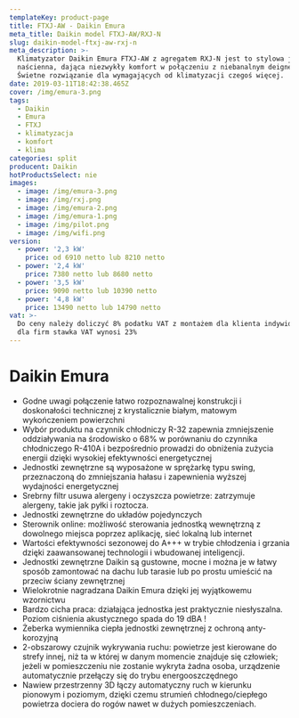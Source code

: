 ```yaml
---
templateKey: product-page
title: FTXJ-AW - Daikin Emura
meta_title: Daikin model FTXJ-AW/RXJ-N
slug: daikin-model-ftxj-aw-rxj-n
meta_description: >-
  Klimatyzator Daikin Emura FTXJ-AW z agregatem RXJ-N jest to stylowa jednostka
  naścienna, dająca niezwykły komfort w połączeniu z niebanalnym deignem.
  Świetne rozwiązanie dla wymagających od klimatyzacji czegoś więcej. 
date: 2019-03-11T18:42:38.465Z
cover: /img/emura-3.png
tags:
  - Daikin
  - Emura
  - FTXJ
  - klimatyzacja
  - komfort
  - klima
categories: split
producent: Daikin
hotProductsSelect: nie
images:
  - image: /img/emura-3.png
  - image: /img/rxj.png
  - image: /img/emura-2.png
  - image: /img/emura-1.png
  - image: /img/pilot.png
  - image: /img/wifi.png
version:
  - power: '2,3 kW'
    price: od 6910 netto lub 8210 netto
  - power: '2,4 kW'
    price: 7380 netto lub 8680 netto
  - power: '3,5 kW'
    price: 9090 netto lub 10390 netto
  - power: '4,8 kW'
    price: 13490 netto lub 14790 netto
vat: >-
  Do ceny należy doliczyć 8% podatku VAT z montażem dla klienta indywidualnego,
  dla firm stawka VAT wynosi 23%
---
```

# Daikin Emura

* Godne uwagi połączenie łatwo rozpoznawalnej konstrukcji i doskonałości technicznej z krystalicznie białym, matowym wykończeniem powierzchni
* Wybór produktu na czynnik chłodniczy R-32 zapewnia zmniejszenie oddziaływania na środowisko o 68% w porównaniu do czynnika chłodniczego R-410A i bezpośrednio prowadzi do obniżenia zużycia energii dzięki wysokiej efektywności energetycznej
* Jednostki zewnętrzne są wyposażone w sprężarkę typu swing, przeznaczoną do zmniejszania hałasu i zapewnienia wyższej wydajności energetycznej
* Srebrny filtr usuwa alergeny i oczyszcza powietrze: zatrzymuje alergeny, takie jak pyłki i roztocza.
* Jednostki zewnętrzne do układów pojedynczych
* Sterownik online: możliwość sterowania jednostką wewnętrzną z dowolnego miejsca poprzez aplikację, sieć lokalną lub internet
* Wartości efektywności sezonowej do A+++ w trybie chłodzenia i grzania dzięki zaawansowanej technologii i wbudowanej inteligencji.
* Jednostki zewnętrzne Daikin są gustowne, mocne i można je w łatwy sposób zamontować na dachu lub tarasie lub po prostu umieścić na przeciw ściany zewnętrznej
* Wielokrotnie nagradzana Daikin Emura dzięki jej wyjątkowemu wzornictwu
* Bardzo cicha praca: działająca jednostka jest praktycznie niesłyszalna. Poziom ciśnienia akustycznego spada do 19 dBA !
* Żeberka wymiennika ciepła jednostki zewnętrznej z ochroną anty-korozyjną
* 2-obszarowy czujnik wykrywania ruchu: powietrze jest kierowane do strefy innej, niż ta w której w danym momencie znajduje się człowiek; jeżeli w pomieszczeniu nie zostanie wykryta żadna osoba, urządzenie automatycznie przełączy się do trybu energooszczędnego
* Nawiew przestrzenny 3D łączy automatyczny ruch w kierunku pionowym i poziomym, dzięki czemu strumień chłodnego/ciepłego powietrza dociera do rogów nawet w dużych pomieszczeniach.
